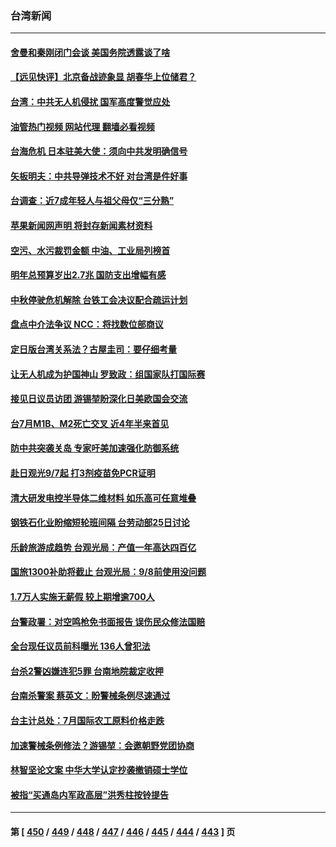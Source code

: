 ### 台湾新闻
---
#### [舍曼和秦刚闭门会谈 美国务院透露谈了啥](../../pages/ncid1349361/n13809463.md?08251245) 
#### [【远见快评】北京备战迹象显 胡春华上位储君？](../../pages/ncid1349361/n13809399.md?08251245) 
#### [台湾：中共无人机侵扰 国军高度警觉应处](../../pages/ncid1349361/n13809026.md?08251245) 
#### [油管热门视频 网站代理 翻墙必看视频](http://209.222.30.114:81/youtube.html?08251245)
#### [台海危机 日本驻美大使：须向中共发明确信号](../../pages/ncid1349361/n13809271.md?08251245) 
#### [矢板明夫：中共导弹技术不好 对台湾是件好事](../../pages/ncid1349361/n13808945.md?08251245) 
#### [台调查：近7成年轻人与祖父母仅“三分熟”](../../pages/ncid1349361/n13809226.md?08251245) 
#### [苹果新闻网声明 将封存新闻素材资料](../../pages/ncid1349361/n13809219.md?08251245) 
#### [空污、水污裁罚金额 中油、工业局列榜首](../../pages/ncid1349361/n13809221.md?08251245) 
#### [明年总预算岁出2.7兆 国防支出增幅有感](../../pages/ncid1349361/n13809220.md?08251245) 
#### [中秋停驶危机解除 台铁工会决议配合疏运计划](../../pages/ncid1349361/n13809229.md?08251245) 
#### [盘点中介法争议 NCC：将找数位部商议](../../pages/ncid1349361/n13809228.md?08251245) 
#### [定日版台湾关系法？古屋圭司：要仔细考量](../../pages/ncid1349361/n13809199.md?08251245) 
#### [让无人机成为护国神山 罗致政：组国家队打国际赛](../../pages/ncid1349361/n13809200.md?08251245) 
#### [接见日议员访团 游锡堃盼深化日美欧国会交流](../../pages/ncid1349361/n13809195.md?08251245) 
#### [台7月M1B、M2死亡交叉 近4年半来首见](../../pages/ncid1349361/n13809192.md?08251245) 
#### [防中共突袭关岛 专家吁美加速强化防御系统](../../pages/ncid1349361/n13809190.md?08251245) 
#### [赴日观光9/7起 打3剂疫苗免PCR证明](../../pages/ncid1349361/n13809188.md?08251245) 
#### [清大研发电控半导体二维材料 如乐高可任意堆叠](../../pages/ncid1349361/n13809208.md?08251245) 
#### [钢铁石化业盼缩短轮班间隔 台劳动部25日讨论](../../pages/ncid1349361/n13809145.md?08251245) 
#### [乐龄旅游成趋势 台观光局：产值一年高达四百亿](../../pages/ncid1349361/n13809146.md?08251245) 
#### [国旅1300补助将截止 台观光局：9/8前使用没问题](../../pages/ncid1349361/n13809149.md?08251245) 
#### [1.7万人实施无薪假 较上期增逾700人](../../pages/ncid1349361/n13809148.md?08251245) 
#### [台警政署：对空鸣枪免书面报告 误伤民众修法国赔](../../pages/ncid1349361/n13809089.md?08251245) 
#### [全台现任议员前科曝光  136人曾犯法](../../pages/ncid1349361/n13809113.md?08251245) 
#### [台杀2警凶嫌连犯5罪 台南地院裁定收押](../../pages/ncid1349361/n13809114.md?08251245) 
#### [台南杀警案 蔡英文：盼警械条例尽速通过](../../pages/ncid1349361/n13809079.md?08251245) 
#### [台主计总处：7月国际农工原料价格走跌](../../pages/ncid1349361/n13809078.md?08251245) 
#### [加速警械条例修法？游锡堃：会邀朝野党团协商](../../pages/ncid1349361/n13809066.md?08251245) 
#### [林智坚论文案 中华大学认定抄袭撤销硕士学位](../../pages/ncid1349361/n13809024.md?08251245) 
#### [被指“买通岛内军政高层”洪秀柱按铃提告](../../pages/ncid1349361/n13808875.md?08251245) 

---
#### 第 [ [450](./450.md?08251245) / [449](./449.md?08251245) / [448](./448.md?08251245) / [447](./447.md?08251245) / [446](./446.md?08251245) / [445](./445.md?08251245) / [444](./444.md?08251245) / [443](./443.md?08251245) ] 页
